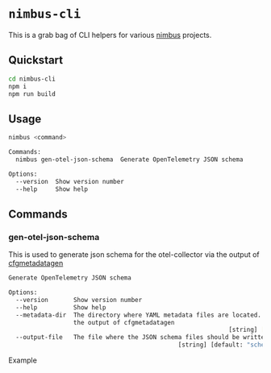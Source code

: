 # `nimbus-cli`

This is a grab bag of CLI helpers for various [nimbus](https://github.com/nimbusproject/nimbus) projects.

## Quickstart

```sh
cd nimbus-cli
npm i
npm run build
```

## Usage

```sh
nimbus <command>

Commands:
  nimbus gen-otel-json-schema  Generate OpenTelemetry JSON schema

Options:
  --version  Show version number                                       [boolean]
  --help     Show help                                                 [boolean]
```

## Commands

### gen-otel-json-schema

This is used to generate json schema for the otel-collector via the output of [cfgmetadatagen](https://github.com/open-telemetry/opentelemetry-collector-contrib/tree/main/cmd/configschema/cfgmetadatagen/cfgmetadatagen)

```sh
Generate OpenTelemetry JSON schema

Options:
  --version       Show version number                                  [boolean]
  --help          Show help                                            [boolean]
  --metadata-dir  The directory where YAML metadata files are located. This is
                  the output of cfgmetadatagen
                                                             [string] [required]
  --output-file   The file where the JSON schema files should be written to
                                               [string] [default: "schema.json"]
```

Example
```sh

```